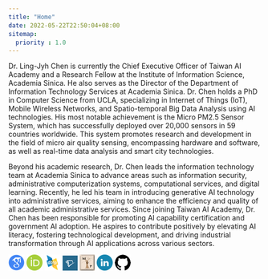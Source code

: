 ```yaml
---
title: "Home"
date: 2022-05-22T22:50:04+08:00
sitemap:
  priority : 1.0
---
```


Dr. Ling-Jyh Chen is currently the Chief Executive Officer of Taiwan AI Academy and a Research Fellow at the Institute of Information Science, Academia Sinica. He also serves as the Director of the Department of Information Technology Services at Academia Sinica. Dr. Chen holds a PhD in Computer Science from UCLA, specializing in Internet of Things (IoT), Mobile Wireless Networks, and Spatio-temporal Big Data Analysis using AI technologies. His most notable achievement is the Micro PM2.5 Sensor System, which has successfully deployed over 20,000 sensors in 59 countries worldwide. This system promotes research and development in the field of micro air quality sensing, encompassing hardware and software, as well as real-time data analysis and smart city technologies. 

Beyond his academic research, Dr. Chen leads the information technology team at Academia Sinica to advance areas such as information security, administrative computerization systems, computational services, and digital learning. Recently, he led his team in introducing generative AI technology into administrative services, aiming to enhance the efficiency and quality of all academic administrative services. Since joining Taiwan AI Academy, Dr. Chen has been responsible for promoting AI capability certification and government AI adoption. He aspires to contribute positively by elevating AI literacy, fostering technological development, and driving industrial transformation through AI applications across various sectors. 

<p>

[![](/image/Google_Scholar_logo.png "Google Scholar")](https://scholar.google.com/citations?user=kGAkolIAAAAJ) 
[![](/image/ORCID_iD.png "ORCID")](https://orcid.org/0000-0001-5667-7764) 
[![](/image/DBLP.png "DBLP")](https://dblp.uni-trier.de/pid/34/6553.html) 
[![](/image/semantic_scholar.png "Semantic Scholar")](https://www.semanticscholar.org/author/2028621418) 
[![](/image/mgp.png "Mathematics Genealogy Project")](https://www.genealogy.math.ndsu.nodak.edu/id.php?id=105122) 
[![](/image/Linkedin.png "LinkedIn")](https://www.linkedin.com/in/cclljj/) 
[![](/image/github_logo.png "Github")](https://github.com/cclljj) 
